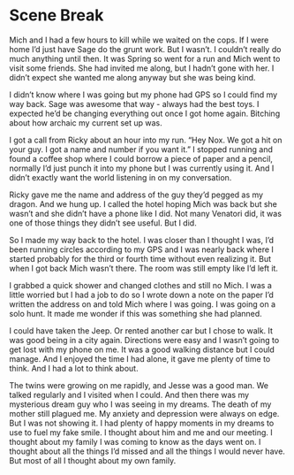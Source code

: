 # Scene Break

Mich and I had a few hours to kill while we waited on the cops. If I were home I’d just have Sage do the grunt work. But I wasn’t. I couldn’t really do much anything until then. It was Spring so went for a run and Mich went to visit some friends. She had invited me along, but I hadn’t gone with her. I didn’t expect she wanted me along anyway but she was being kind.

I didn’t know where I was going but my phone had GPS so I could find my way back. Sage was awesome that way - always had the best toys. I expected he’d be changing everything out once I got home again. Bitching about how archaic my current set up was.

I got a call from Ricky about an hour into my run. “Hey Nox. We got a hit on your guy. I got a name and number if you want it.” I stopped running and found a coffee shop where I could borrow a piece of paper and a pencil, normally I’d just punch it into my phone but I was currently using it. And I didn’t exactly want the world listening in on my conversation.

Ricky gave me the name and address of the guy they’d pegged as my dragon. And we hung up. I called the hotel hoping Mich was back but she wasn’t and she didn’t have a phone like I did. Not many Venatori did, it was one of those things they didn’t see useful. But I did.

So I made my way back to the hotel. I was closer than I thought I was, I’d been running circles according to my GPS and I was nearly back where I started probably for the third or fourth time without even realizing it. But when I got back Mich wasn’t there. The room was still empty like I’d left it.

I grabbed a quick shower and changed clothes and still no Mich. I was a little worried but I had a job to do so I wrote down a note on the paper I’d written the address on and told Mich where I was going. I was going on a solo hunt. It made me wonder if this was something she had planned.

I could have taken the Jeep. Or rented another car but I chose to walk. It was good being in a city again. Directions were easy and I wasn’t going to get lost with my phone on me. It was a good walking distance but I could manage. And I enjoyed the time I had alone, it gave me plenty of time to think. And I had a lot to think about.

The twins were growing on me rapidly, and Jesse was a good man. We talked regularly and I visited when I could. And then there was my mysterious dream guy who I was seeing in my dreams. The death of my mother still plagued me. My anxiety and depression were always on edge. But I was not showing it. I had plenty of happy moments in my dreams to use to fuel my fake smile. I thought about him and me and our meeting. I thought about my family I was coming to know as the days went on. I thought about all the things I’d missed and all the things I would never have. But most of all I thought about my own family.

